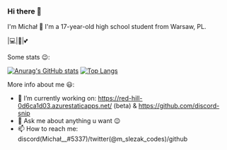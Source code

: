 ### Hi there 👋
I'm Michał 👋
I'm a 17-year-old high school student from Warsaw, PL.

|💻|🐍|💕

Some stats 😉:

[![Anurag's GitHub stats](https://github-readme-stats.vercel.app/api?username=Mike920-dev)](https://github.com/anuraghazra/github-readme-stats) [![Top Langs](https://github-readme-stats.vercel.app/api/top-langs/?username=Mike920-dev&layout=compact)](https://github.com/anuraghazra/github-readme-stats)

More info about me 😃:
- 🔭 I’m currently working on: https://red-hill-0d6ca1d03.azurestaticapps.net/  (beta) & https://github.com/discord-snip
- 💬 Ask me about anything u want 😉
- 📫 How to reach me: discord(Michał__#5337)/twitter(@m_slezak_codes)/github
<!--
- 🌱 I’m currently learning ...
- 👯 I’m looking to collaborate on ...
- 🤔 I’m looking for help with ...
- 😄 Pronouns: ...
- ⚡ Fun fact: ...
-->
